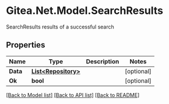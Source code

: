 # Gitea.Net.Model.SearchResults
SearchResults results of a successful search

## Properties

Name | Type | Description | Notes
------------ | ------------- | ------------- | -------------
**Data** | [**List&lt;Repository&gt;**](Repository.md) |  | [optional] 
**Ok** | **bool** |  | [optional] 

[[Back to Model list]](../README.md#documentation-for-models) [[Back to API list]](../README.md#documentation-for-api-endpoints) [[Back to README]](../README.md)

